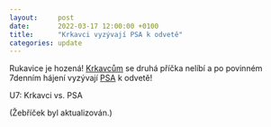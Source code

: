 ```yaml
---
layout:     post
date:       2022-03-17 12:00:00 +0100
title:      "Krkavci vyzývají PSA k odvetě"
categories: update
---
```


Rukavice je hozená!
[Krkavcům](https://www.facebook.com/krkavci) se druhá příčka nelíbí a po povinném 7denním hájení vyzývají [PSA](https://www.facebook.com/PSASERM) k odvetě!

U7: Krkavci vs. PSA

(Žebříček byl aktualizován.)
